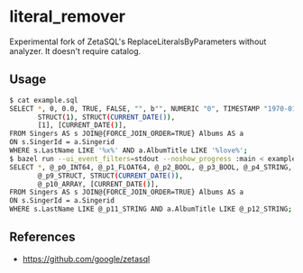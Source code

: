 # literal_remover

Experimental fork of ZetaSQL's ReplaceLiteralsByParameters without analyzer. It doesn't require catalog.

## Usage

```sh
$ cat example.sql 
SELECT *, 0, 0.0, TRUE, FALSE, "", b"", NUMERIC "0", TIMESTAMP "1970-01-01T00:00:00Z", DATE "1970-01-01",
       STRUCT(1), STRUCT(CURRENT_DATE()),
       [1], [CURRENT_DATE()],
FROM Singers AS s JOIN@{FORCE_JOIN_ORDER=TRUE} Albums AS a
ON s.SingerId = a.Singerid
WHERE s.LastName LIKE '%x%' AND a.AlbumTitle LIKE '%love%';
$ bazel run --ui_event_filters=stdout --noshow_progress :main < example.sql
SELECT *, @_p0_INT64, @_p1_FLOAT64, @_p2_BOOL, @_p3_BOOL, @_p4_STRING, @_p5_BYTES, @_p6_NUMERIC, @_p7_TIMESTAMP, @_p8_DATE,
       @_p9_STRUCT, STRUCT(CURRENT_DATE()),
       @_p10_ARRAY, [CURRENT_DATE()],
FROM Singers AS s JOIN@{FORCE_JOIN_ORDER=TRUE} Albums AS a
ON s.SingerId = a.Singerid
WHERE s.LastName LIKE @_p11_STRING AND a.AlbumTitle LIKE @_p12_STRING;
```

## References

- https://github.com/google/zetasql
